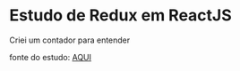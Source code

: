 # Estudo de Redux em ReactJS

Criei um contador para entender 

fonte do estudo: [AQUI](https://dev.to/semirteskeredzic/get-to-know-redux-in-2021-226c)
